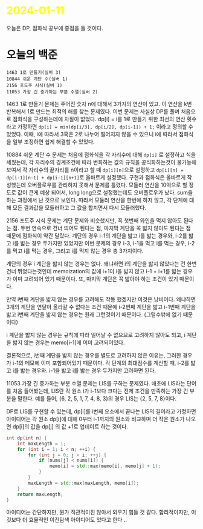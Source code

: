 # <span style="color:yellow">2024-01-11</span>

오늘은 DP, 점화식 공부에 중점을 둘 것이다.

# 오늘의 백준
```level23
1463 1로 만들기(실버 3)
10844 쉬운 계단 수(실버 1)
2156 포도주 시식(실버 1)
11053 가장 긴 증가하는 부분 수열(실버 2)
```

1463 1로 만들기 문제는 주어진 숫자 n에 대해서 3가지의 연산이 있고. 이 연산을 k번 반복해서 1로 만드는 최적의 해를 찾는 문제였다.
이번 문제는 사실상 DP를 풀며 처음으로 점화식을 구성하는데에 차질이 없었다.
dp\[i\] = i를 1로 만들기 위한 최선의 연산 횟수라고 가정하면
``dp[i] = min(dp[i/3], dp[i/2], dp[i-1]) + 1;`` 이라고 정의할 수 있었다.
이때, i에 따라서 3혹은 2로 나누어 떨어지지 않을 수 있으니 i에 따라서 점화식을 일부 조정하면 쉽게 해결할 수 있었다.

10884 쉬운 계단 수 문제는 처음에 점화식을 각 자리수에 대해 ``dp[i]`` 로 설정하고 식을 세웠는데, 각 자리수의 경계조건에 따라 변화하는 값의 규칙을 공식화하는것이 불가능해 보여서 각 자리수의 끝자리를 n이라고 할 때
``dp[i][n]``으로 설정하고 ``dp[i][n] = dp[i-1][n-1] + dp[i-1][n+1]``로 올바르게 설정했다.
구현과 점화식은 올바르게 작성했는데 오버플로우를 관리하지 못해서 문제를 틀렸다.
모듈러 연산을 10억으로 할 정도로 값이 큰게 예상 되어서, long long으로 설정했는데도 오버플로우가 났다. sum을 하는 과정에서 난 것으로 보인다. 따라서 모듈러 연산을 한번에 하지 않고, 각 단계에 대해 모든 결과값을 모듈러하고 그 값을 합치면서 다시 모듈러했다.


2156 포도주 시식 문제는 계단 문제와 비슷했지만, 꼭 첫번째 와인을 먹지 않아도 된다는 점. 두번 연속으로 건너 띄어도 된다는 점, 마지막 계단을 꼭 밟지 않아도 된다는 점 때문에 점화식이 약간 달랐다.
계단의 경우 i-1의 계단을 밟고 i를 밟는 경우와, i-2를 밟고 i를 밟는 경우 두가지만 있었지만
이번 문제의 경우 i-3, i-1을 먹고 i를 먹는 경우, i-2를 먹고 i를 먹는 경우, 그리고 i를 먹지 않는 경우 총 3가지이다.

계단의 경우 i 계단을 밟지 않는 경우는 없다. 왜냐하면 i의 계단을 밟지 않았다는 건 한번 건너 뛰었다는것인데
memoization의 값에 i+1이 i을 밟지 않고 i-1 + i+1를 밟는 경우가 이미 고려되어 있기 때문이다.
또, 마지막 계단은 꼭 밟아야 하는 조건이 있기 때문이다.

만약 i번째 계단을 밟지 않는 경우를 고려해도 작동 했겠지만 이것은 낭비이다. 왜냐하면 3개의 계단을 연달아 올라갈 수 없다는 조건 때문에 i-2번째 계단을 밟고 i-1번째 계단을 밟고 i번째 계단을 밟지 않는 경우는 원래 그런것이기 때문이다. (그럴수밖에 없기 때문이다)

i 계단을 밟지 않는 경우는 규칙에 따라 일어날 수 없으므로 고려하지 않아도 되고, i 계단을 밟지 않는 경우는 memo\[i-1\]에 이미 고려되어있다.

결론적으로, i번째 계단을 밟지 않는 경우를 별도로 고려하지 않은 이유는, 그러한 경우가 i-1의 메모에 이미 포함되어있기 때문이다. 각 단계의 최대점수를 계산할 때, i-2를 밟고 i를 밟는 경우와. i-1을 밟고 i를 밟는 경우 두가지만 고려하면 된다.


11053 가장 긴 증가하는 부분 수열 문제는 LIS를 구하는 문제였다.
애초에 LIS라는 단어를 처음 들어봤는데, LIS란 각 원소 i가 i-1보다 크다는 전제 조건을 만족하는 가장 긴 부분을 말한다.
예를 들어, {6, 2, 5, 1, 7, 4, 8, 3}의 경우 LIS는 {2, 5, 7, 8}이다.

DP로 LIS를 구현할 수 있는데, dp\[i\]를 i번째 요소에서 끝나는 LIS의 길이라고 가정하면
아이디어는 각 원소 dp\[i\]에 대해 0부터 i-1까지의 원소와 비교하며 더 작은 원소가 나오면 dp\[i\]의 값을 dp\[j\] 의 값 +1로 업데이트 하는 것이다.


```cpp
int dp(int n) {
    int maxLength = 1;
    for (int i = 1; i < n; ++i) {
        for (int j = 0; j < i; ++j) {
            if (nums[j] < nums[i]) {
                memo[i] = std::max(memo[i], memo[j] + 1);
            }
        }
        maxLength = std::max(maxLength, memo[i]);
    }
    return maxLength;
}
```

아이디어는 간단하지만, 뭔가 직관적이진 않아서 외우기 힘들 것 같다. 합리적이지만, 이것보다 더 효율적인 이진탐색 아이디어도 있다고 한다 ..



